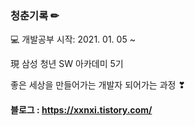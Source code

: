 ### 청춘기록 ✏

💻 개발공부 시작: 2021. 01. 05 ~

現 삼성 청년 SW 아카데미 5기

좋은 세상을 만들어가는 개발자 되어가는 과정 ❣


#### 블로그 : https://xxnxi.tistory.com/
